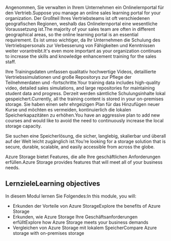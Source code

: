 <span data-ttu-id="b1d20-101">Angenommen, Sie verwalten in Ihrem Unternehmen ein Onlinelernportal für den Vertrieb.</span><span class="sxs-lookup"><span data-stu-id="b1d20-101">Suppose you manage an online sales learning portal for your organization.</span></span> <span data-ttu-id="b1d20-102">Der Großteil Ihres Vertriebsteams ist oft verschiedenen geografischen Regionen, weshalb das Onlinelernportal eine wesentliche Voraussetzung ist.</span><span class="sxs-lookup"><span data-stu-id="b1d20-102">The majority of your sales team are often in different geographical areas, so the online learning portal is an essential requirement.</span></span> <span data-ttu-id="b1d20-103">Es ist umso wichtiger, da Ihr Unternehmen die Schulung des Vertriebspersonals zur Verbesserung von Fähigkeiten und Kenntnissen weiter vorantreibt.</span><span class="sxs-lookup"><span data-stu-id="b1d20-103">It's even more important as your organization continues to increase the skills and knowledge enhancement training for the sales staff.</span></span>

<span data-ttu-id="b1d20-104">Ihre Trainingsdaten umfassen qualitativ hochwertige Videos, detaillierte Vertriebssimulationen und große Repositorys zur Pflege der Teilnehmerdaten und -fortschritte.</span><span class="sxs-lookup"><span data-stu-id="b1d20-104">Your training data includes high-quality video, detailed sales simulations, and large repositories for maintaining student data and progress.</span></span> <span data-ttu-id="b1d20-105">Derzeit werden sämtliche Schulungsinhalte lokal gespeichert.</span><span class="sxs-lookup"><span data-stu-id="b1d20-105">Currently, all the training content is stored in your on-premises storage.</span></span> <span data-ttu-id="b1d20-106">Sie haben einen sehr ehrgeizigen Plan für das Hinzufügen neuer Kurse und möchten es vermeiden, kontinuierlich die lokalen Speicherkapazitäten zu erhöhen.</span><span class="sxs-lookup"><span data-stu-id="b1d20-106">You have an aggressive plan to add new courses and would like to avoid the need to continuously increase the local storage capacity.</span></span>

<span data-ttu-id="b1d20-107">Sie suchen eine Speicherlösung, die sicher, langlebig, skalierbar und überall auf der Welt leicht zugänglich ist.</span><span class="sxs-lookup"><span data-stu-id="b1d20-107">You're looking for a storage solution that is secure, durable, scalable, and easily accessible from across the globe.</span></span>

<span data-ttu-id="b1d20-108">Azure Storage bietet Features, die alle Ihre geschäftlichen Anforderungen erfüllen.</span><span class="sxs-lookup"><span data-stu-id="b1d20-108">Azure Storage provides features that will meet all of your business needs.</span></span>

## <a name="learning-objectives"></a><span data-ttu-id="b1d20-109">Lernziele</span><span class="sxs-lookup"><span data-stu-id="b1d20-109">Learning objectives</span></span>

<span data-ttu-id="b1d20-110">In diesem Modul lernen Sie Folgendes:</span><span class="sxs-lookup"><span data-stu-id="b1d20-110">In this module, you will:</span></span>

- <span data-ttu-id="b1d20-111">Erkunden der Vorteile von Azure Storage</span><span class="sxs-lookup"><span data-stu-id="b1d20-111">Explore the benefits of Azure Storage</span></span>
- <span data-ttu-id="b1d20-112">Erkunden, wie Azure Storage Ihre Geschäftsanforderungen erfüllt</span><span class="sxs-lookup"><span data-stu-id="b1d20-112">Explore how Azure Storage meets your business demands</span></span>
- <span data-ttu-id="b1d20-113">Vergleichen von Azure Storage mit lokalem Speicher</span><span class="sxs-lookup"><span data-stu-id="b1d20-113">Compare Azure storage with on-premises storage</span></span>
